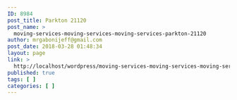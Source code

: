 ```yaml
---
ID: 8984
post_title: Parkton 21120
post_name: >
  moving-services-moving-services-moving-services-parkton-21120
author: mrgabonijeff@gmail.com
post_date: 2018-03-28 01:48:34
layout: page
link: >
  http://localhost/wordpress/moving-services-moving-services-moving-services-parkton-21120/
published: true
tags: [ ]
categories: [ ]
---
```

